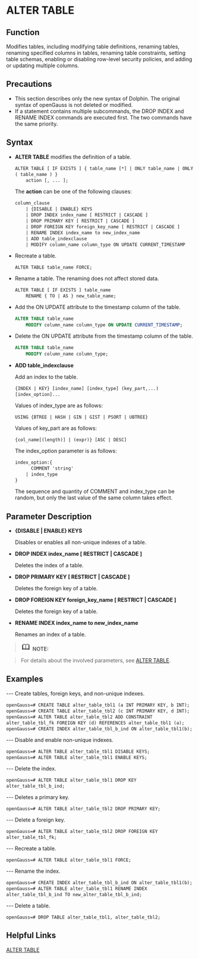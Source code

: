 # ALTER TABLE<a name="ZH-CN_TOPIC_0289899912"></a>

## Function<a name="en-us_topic_0283137126_en-us_topic_0237122076_en-us_topic_0059779051_s2baab5c876044795a12b5949f22d2144"></a>

Modifies tables, including modifying table definitions, renaming tables, renaming specified columns in tables, renaming table constraints, setting table schemas, enabling or disabling row-level security policies, and adding or updating multiple columns.

## Precautions<a name="en-us_topic_0283137126_en-us_topic_0237122076_en-us_topic_0059779051_s8ea536d5b8ff459e9e3614e35f53bc2a"></a>

-   This section describes only the new syntax of Dolphin. The original syntax of openGauss is not deleted or modified.
-   If a statement contains multiple subcommands, the DROP INDEX and RENAME INDEX commands are executed first. The two commands have the same priority.

## Syntax<a name="en-us_topic_0283137126_en-us_topic_0237122076_en-us_topic_0059779051_s58bdce220c9f4292ba9af919b04ad25c"></a>

-   **ALTER TABLE** modifies the definition of a table.

    ```
    ALTER TABLE [ IF EXISTS ] { table_name [*] | ONLY table_name | ONLY ( table_name ) }
        action [, ... ];
    ```

    The **action** can be one of the following clauses:

    ```
    column_clause
        | {DISABLE | ENABLE} KEYS
        | DROP INDEX index_name [ RESTRICT | CASCADE ]
        | DROP PRIMARY KEY [ RESTRICT | CASCADE ]
        | DROP FOREIGN KEY foreign_key_name [ RESTRICT | CASCADE ]
        | RENAME INDEX index_name to new_index_name
        | ADD table_indexclause
        | MODIFY column_name column_type ON UPDATE CURRENT_TIMESTAMP
    ```

-   Recreate a table.

    ```
    ALTER TABLE table_name FORCE;
    ```

-   Rename a table. The renaming does not affect stored data.

    ```
    ALTER TABLE [ IF EXISTS ] table_name 
        RENAME { TO | AS } new_table_name;
    ```

-   Add the ON UPDATE attribute to the timestamp column of the table.

    ```sql
    ALTER TABLE table_name
        MODIFY column_name column_type ON UPDATE CURRENT_TIMESTAMP;
    ```

-   Delete the ON UPDATE attribute from the timestamp column of the table.

    ```sql
    ALTER TABLE table_name
        MODIFY column_name column_type;
    ```

-   **ADD table_indexclause**

    Add an index to the table.

    ```
    {INDEX | KEY} [index_name] [index_type] (key_part,...)[index_option]...
    ```

    Values of index\_type are as follows:

    ```
    USING {BTREE | HASH | GIN | GIST | PSORT | UBTREE}
    ```

    Values of key\_part are as follows:

    ```
    {col_name[(length)] | (expr)} [ASC | DESC]
    ```
    
    The index\_option parameter is as follows:
    
    ```
    index_option:{
    	  COMMENT 'string'
    	| index_type
    }
    ```
    
    The sequence and quantity of COMMENT and index\_type can be random, but only the last value of the same column takes effect.

## Parameter Description<a name="en-us_topic_0283137126_en-us_topic_0237122076_en-us_topic_0059779051_sf4962205ddf84312a5fd888bc662e5cf"></a>

- **{DISABLE | ENABLE} KEYS**

  Disables or enables all non-unique indexes of a table.

- **DROP INDEX index_name [ RESTRICT | CASCADE ]**

  Deletes the index of a table.

- **DROP PRIMARY KEY [ RESTRICT | CASCADE ]**

  Deletes the foreign key of a table.

- **DROP FOREIGN KEY foreign_key_name [ RESTRICT | CASCADE ]**

  Deletes the foreign key of a table.

- **RENAME INDEX index_name to new_index_name**

  Renames an index of a table.

>![](public_sys-resources/icon-note.gif) **NOTE:**

>For details about the involved parameters, see [ALTER TABLE](../SQLReference/alter-table.md).

## Examples<a name="en-us_topic_0283137126_en-us_topic_0237122076_en-us_topic_0059779051_se4f9dc97861c410bb51554bb58bcd76d"></a>

--- Create tables, foreign keys, and non-unique indexes.

```
openGauss=# CREATE TABLE alter_table_tbl1 (a INT PRIMARY KEY, b INT);
openGauss=# CREATE TABLE alter_table_tbl2 (c INT PRIMARY KEY, d INT);
openGauss=# ALTER TABLE alter_table_tbl2 ADD CONSTRAINT alter_table_tbl_fk FOREIGN KEY (d) REFERENCES alter_table_tbl1 (a);
openGauss=# CREATE INDEX alter_table_tbl_b_ind ON alter_table_tbl1(b);
```

--- Disable and enable non-unique indexes.

```
openGauss=# ALTER TABLE alter_table_tbl1 DISABLE KEYS;
openGauss=# ALTER TABLE alter_table_tbl1 ENABLE KEYS;
```

--- Delete the index.

```
openGauss=# ALTER TABLE alter_table_tbl1 DROP KEY alter_table_tbl_b_ind;
```

--- Deletes a primary key.

```
openGauss=# ALTER TABLE alter_table_tbl2 DROP PRIMARY KEY;
```

--- Delete a foreign key.

```
openGauss=# ALTER TABLE alter_table_tbl2 DROP FOREIGN KEY alter_table_tbl_fk;
```

--- Recreate a table.

```
openGauss=# ALTER TABLE alter_table_tbl1 FORCE;
```

--- Rename the index.

```
openGauss=# CREATE INDEX alter_table_tbl_b_ind ON alter_table_tbl1(b);
openGauss=# ALTER TABLE alter_table_tbl1 RENAME INDEX alter_table_tbl_b_ind TO new_alter_table_tbl_b_ind;
```

--- Delete a table.

```
openGauss=# DROP TABLE alter_table_tbl1, alter_table_tbl2;
```

## Helpful Links<a name="section156744489391"></a>

[ALTER TABLE](../SQLReference/ALTER-TABLE.md)
